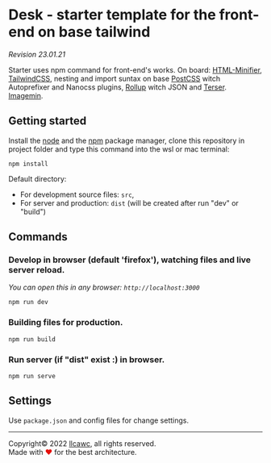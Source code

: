 # Desk - starter template for the front-end on base tailwind

_Revision 23.01.21_

Starter uses npm command for front-end's works. On board: [HTML-Minifier](https://github.com/terser/html-minifier-terser), [TailwindCSS](https://github.com/tailwindlabs/tailwindcss), nesting and import suntax on base [PostCSS](https://github.com/postcss/postcss) witch Autoprefixer and Nanocss plugins, [Rollup](https://github.com/rollup/rollup) witch JSON and [Terser](https://github.com/terser/terser). [Imagemin](https://github.com/imagemin/imagemin).

## Getting started

Install the [node](https://nodejs.org) and the [npm](https://www.npmjs.com/) package manager, clone this repository in project folder and type this command into the wsl or mac terminal:

```
npm install
```

Default directory:
- For development source files: `src`,
- For server and production: `dist` (will be created after run "dev" or "build")

## Commands

### Develop in browser (default 'firefox'), watching files and live server reload.
_You can open this in any browser: `http://localhost:3000`_
```
npm run dev
```

### Building files for production.
```
npm run build
```

### Run server (if "dist" exist :) in browser.
```
npm run serve
```

## Settings

Use `package.json` and config files for change settings.

----

Copyright&copy;&nbsp;2022 [llcawc](https://github.com/llcawc), all rights reserved. Made&nbsp;with&nbsp;<span style="color: #e60f0a;">&#10084;</span>&nbsp;for&nbsp;the&nbsp;best&nbsp;architecture.
